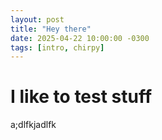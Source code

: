 ```yaml
---
layout: post
title: "Hey there"
date: 2025-04-22 10:00:00 -0300
tags: [intro, chirpy]
---
```


# I like to test stuff
a;dlfkjadlfk


